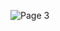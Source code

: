 ![Page 3](https://user-images.githubusercontent.com/40503929/90314227-89914780-dee8-11ea-8d1d-65ba9f2224ec.png)
